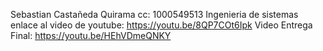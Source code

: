 Sebastian Castañeda Quirama 
cc: 1000549513
Ingenieria de sistemas
enlace al video de youtube: https://youtu.be/8QP7COt6Ipk
Video Entrega Final: https://youtu.be/HEhVDmeQNKY